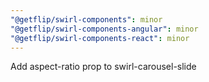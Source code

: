 ```yaml
---
"@getflip/swirl-components": minor
"@getflip/swirl-components-angular": minor
"@getflip/swirl-components-react": minor
---
```


Add aspect-ratio prop to swirl-carousel-slide
